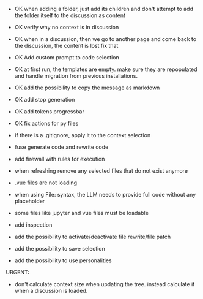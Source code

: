 - OK when adding a folder, just add its children and don't attempt to add the folder itself to the discussion as content
- OK verify why no context is in discussion
- OK when in a discussion, then we go to another page and come back to the discussion, the content is lost fix that
- OK Add custom prompt to code selection
- OK at first run, the templates are empty. make sure they are repopulated and handle migration from previous installations.
- OK add the possibility to copy the message as markdown
- OK add stop generation
- OK add tokens progressbar
- OK fix actions for py files

- if there is a .gitignore, apply it to the context selection
- fuse generate code and rewrite code
- add firewall with rules for execution

- when refreshing remove any selected files that do not exist anymore
- .vue files are not loading
- when using File: syntax, the LLM needs to provide full code without any placeholder
- some files like jupyter and vue files must be loadable
- add inspection
- add the possibility to activate/deactivate file rewrite/file patch
- add the possibility to save selection
- add the possibility to use personalities


URGENT:
- don't calculate context size when updating the tree. instead calculate it when a discussion is loaded.
